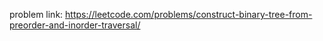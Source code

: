 problem link: https://leetcode.com/problems/construct-binary-tree-from-preorder-and-inorder-traversal/
